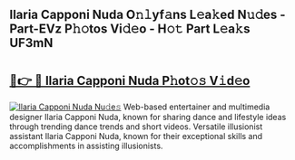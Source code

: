 ## Ilaria Capponi Nuda O𝚗𝚕yf𝚊ns L𝚎a𝚔ed N𝚞𝚍es - Part-EVz P𝚑𝚘tos Vi𝚍𝚎o - H𝚘𝚝 Part L𝚎a𝚔s UF3mN

# <h2><a href="http://kf3dip.oniu.top/?m=Ilaria+Capponi+Nuda">🔗👉 🔴 Ilaria Capponi Nuda P𝚑ot𝚘𝚜 V𝚒d𝚎o</a></h2>

[![Ilaria Capponi Nuda Nu𝚍e𝚜](https://i.imgur.com/0qMVB7G.gif)](http://kf3dip.oniu.top/?m=Ilaria+Capponi+Nuda)
Web-based entertainer and multimedia designer Ilaria Capponi Nuda, known for sharing dance and lifestyle ideas through trending dance trends and short videos. Versatile illusionist assistant Ilaria Capponi Nuda, known for their exceptional skills and accomplishments in assisting illusionists.  
